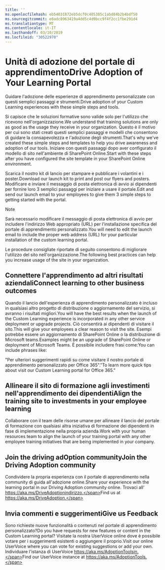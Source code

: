 ```yaml
---
title: ''
ms.openlocfilehash: eb54031872eb5dcf0c405385c1abd84b2b4bdf50
ms.sourcegitcommit: e0adc8963419a4dd5c4d9bcc9f4f2cc1fbe291d4
ms.translationtype: MT
ms.contentlocale: it-IT
ms.lasthandoff: 03/10/2019
ms.locfileid: "30522970"
---
```

# <a name="drive-adoption-of-your-learning-portal"></a><span data-ttu-id="36fec-102">Unità di adozione del portale di apprendimento</span><span class="sxs-lookup"><span data-stu-id="36fec-102">Drive Adoption of Your Learning Portal</span></span>

<span data-ttu-id="36fec-103">Guidare l'adozione delle esperienze di apprendimento personalizzate con questi semplici passaggi e strumenti.</span><span class="sxs-lookup"><span data-stu-id="36fec-103">Drive adoption of your Custom Learning experiences with these simple steps and tools.</span></span> 

<span data-ttu-id="36fec-104">Si capisce che le soluzioni formative sono valide solo per l'utilizzo che ricevono nell'organizzazione.</span><span class="sxs-lookup"><span data-stu-id="36fec-104">We understand that training solutions are only as good as the usage they receive in your organization.</span></span>  <span data-ttu-id="36fec-105">Questo è il motivo per cui sono stati creati questi semplici passaggi e modelli che consentono di guidare la consapevolezza e l'adozione degli strumenti.</span><span class="sxs-lookup"><span data-stu-id="36fec-105">That's why we've created these simple steps and templates to help you drive awareness and adoption of our tools.</span></span> <span data-ttu-id="36fec-106">Iniziare con questi passaggi dopo aver configurato il modello di sito nell'ambiente di SharePoint Online.</span><span class="sxs-lookup"><span data-stu-id="36fec-106">Start with these steps after you have configured the site template in your SharePoint Online environment.</span></span>

<span data-ttu-id="36fec-107">Scarica il nostro kit di lancio per stampare e pubblicare i volantini e i poster.</span><span class="sxs-lookup"><span data-stu-id="36fec-107">Download our launch kit to print and post our flyers and posters.</span></span>  <span data-ttu-id="36fec-108">Modificare e inviare il messaggio di posta elettronica di avvio ai dipendenti per fornire loro 3 semplici passaggi per iniziare a usare il portale.</span><span class="sxs-lookup"><span data-stu-id="36fec-108">Edit and send our launch email to your employees to give them 3 simple steps to getting started with the portal.</span></span>  

> [!NOTE]
> <span data-ttu-id="36fec-109">Sarà necessario modificare il messaggio di posta elettronica di avvio per includere l'indirizzo Web appropriato (URL) per l'installazione specifica del portale di apprendimento personalizzato.</span><span class="sxs-lookup"><span data-stu-id="36fec-109">You will need to edit the launch email to include the proper web address (URL) for your particular installation of the custom learning portal.</span></span>

<span data-ttu-id="36fec-110">Le procedure consigliate riportate di seguito consentono di migliorare l'utilizzo del sito nell'organizzazione.</span><span class="sxs-lookup"><span data-stu-id="36fec-110">The following best practices can help you increase usage of the site in your organization.</span></span>  

## <a name="connect-learning-to-other-business-outcomes"></a><span data-ttu-id="36fec-111">Connettere l'apprendimento ad altri risultati aziendali</span><span class="sxs-lookup"><span data-stu-id="36fec-111">Connect learning to other business outcomes</span></span>

<span data-ttu-id="36fec-112">Quando il lancio dell'esperienza di apprendimento personalizzato è incluso in qualsiasi altro progetto di distribuzione o aggiornamento del servizio, si avranno i risultati migliori.</span><span class="sxs-lookup"><span data-stu-id="36fec-112">You will have the best results when the launch of the Custom Learning experience is incorporated in any other service deployment or upgrade projects.</span></span>  <span data-ttu-id="36fec-113">Ciò consentirà ai dipendenti di visitare il sito.</span><span class="sxs-lookup"><span data-stu-id="36fec-113">This will give your employees a clear reason to visit the site.</span></span>  <span data-ttu-id="36fec-114">Esempi potrebbe essere un aggiornamento di SharePoint Online o la distribuzione di Microsoft teams.</span><span class="sxs-lookup"><span data-stu-id="36fec-114">Examples might be an upgrade of SharePoint Online or deployment of Microsoft Teams.</span></span>  <span data-ttu-id="36fec-115">È possibile includere frasi come:</span><span class="sxs-lookup"><span data-stu-id="36fec-115">You can include phrases like:</span></span>

<span data-ttu-id="36fec-116">"Per ulteriori suggerimenti rapidi su <Insert service name here> come visitare il nostro portale di apprendimento personalizzato per Office 365".</span><span class="sxs-lookup"><span data-stu-id="36fec-116">"To learn more quick tips about <Insert service name here> visit our Custom Learning portal for Office 365."</span></span> 

## <a name="align-the-training-site-to-investments-in-your-employee-learning"></a><span data-ttu-id="36fec-117">Allineare il sito di formazione agli investimenti nell'apprendimento dei dipendenti</span><span class="sxs-lookup"><span data-stu-id="36fec-117">Align the training site to investments in your employee learning</span></span> 

<span data-ttu-id="36fec-118">Collaborare con il team delle risorse umane per allineare il lancio del portale di formazione con qualsiasi altra iniziativa di formazione dei dipendenti in fase di implementazione nella propria azienda.</span><span class="sxs-lookup"><span data-stu-id="36fec-118">Work with your human resources team to align the launch of your training portal with any other employee training initiatives that are being implemented in your company.</span></span> 

## <a name="join-the-driving-adoption-community"></a><span data-ttu-id="36fec-119">Join the driving adOption community</span><span class="sxs-lookup"><span data-stu-id="36fec-119">Join the Driving Adoption community</span></span>

<span data-ttu-id="36fec-120">Condividere la propria esperienza con il portale di apprendimento nella community di guida all'adozione online.</span><span class="sxs-lookup"><span data-stu-id="36fec-120">Share your experience with the learning portal in our Driving Adoption community online.</span></span>  <span data-ttu-id="36fec-121">Trovaci all' https://aka.ms/DriveAdoptionindirizzo.</span><span class="sxs-lookup"><span data-stu-id="36fec-121">Find us at https://aka.ms/DriveAdoption.</span></span>

## <a name="give-us-feedback"></a><span data-ttu-id="36fec-122">Invia commenti e suggerimenti</span><span class="sxs-lookup"><span data-stu-id="36fec-122">Give us Feedback</span></span>

<span data-ttu-id="36fec-123">Sono richieste nuove funzionalità o contenuti nel portale di apprendimento personalizzato?</span><span class="sxs-lookup"><span data-stu-id="36fec-123">Do you have requests for new features or content in the Custom Learning portal?</span></span>  <span data-ttu-id="36fec-124">Visitate la nostra UserVoice online dove è possibile votare per i suggerimenti esistenti o aggiungere il proprio.</span><span class="sxs-lookup"><span data-stu-id="36fec-124">Visit our online UserVoice where you can vote for existing suggestions or add your own.</span></span>  <span data-ttu-id="36fec-125">Individuare l'istanza di UserVoice https://aka.ms/AdoptionToolsin.</span><span class="sxs-lookup"><span data-stu-id="36fec-125">Find our UserVoice instance at https://aka.ms/AdoptionTools.</span></span>
